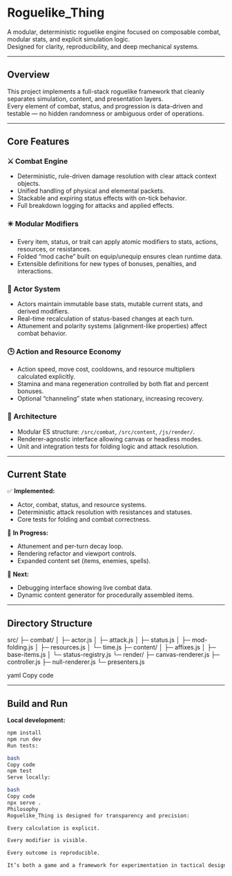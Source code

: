 # Roguelike_Thing

A modular, deterministic roguelike engine focused on composable combat, modular stats, and explicit simulation logic.  
Designed for clarity, reproducibility, and deep mechanical systems.

---

## Overview

This project implements a full-stack roguelike framework that cleanly separates simulation, content, and presentation layers.  
Every element of combat, status, and progression is data-driven and testable — no hidden randomness or ambiguous order of operations.

---

## Core Features

### ⚔️ Combat Engine
- Deterministic, rule-driven damage resolution with clear attack context objects.
- Unified handling of physical and elemental packets.
- Stackable and expiring status effects with on-tick behavior.
- Full breakdown logging for attacks and applied effects.

### ✴️ Modular Modifiers
- Every item, status, or trait can apply atomic modifiers to stats, actions, resources, or resistances.
- Folded “mod cache” built on equip/unequip ensures clean runtime data.
- Extensible definitions for new types of bonuses, penalties, and interactions.

### 🧠 Actor System
- Actors maintain immutable base stats, mutable current stats, and derived modifiers.
- Real-time recalculation of status-based changes at each turn.
- Attunement and polarity systems (alignment-like properties) affect combat behavior.

### 🕒 Action and Resource Economy
- Action speed, move cost, cooldowns, and resource multipliers calculated explicitly.
- Stamina and mana regeneration controlled by both flat and percent bonuses.
- Optional “channeling” state when stationary, increasing recovery.

### 🧩 Architecture
- Modular ES structure: `/src/combat`, `/src/content`, `/js/render/`.
- Renderer-agnostic interface allowing canvas or headless modes.
- Unit and integration tests for folding logic and attack resolution.

---

## Current State

✅ **Implemented:**
- Actor, combat, status, and resource systems.  
- Deterministic attack resolution with resistances and statuses.  
- Core tests for folding and combat correctness.

🚧 **In Progress:**
- Attunement and per-turn decay loop.  
- Rendering refactor and viewport controls.  
- Expanded content set (items, enemies, spells).

🧪 **Next:**
- Debugging interface showing live combat data.  
- Dynamic content generator for procedurally assembled items.  

---

## Directory Structure

src/
├─ combat/
│ ├─ actor.js
│ ├─ attack.js
│ ├─ status.js
│ ├─ mod-folding.js
│ ├─ resources.js
│ └─ time.js
├─ content/
│ ├─ affixes.js
│ ├─ base-items.js
│ └─ status-registry.js
└─ render/
├─ canvas-renderer.js
├─ controller.js
├─ null-renderer.js
└─ presenters.js

yaml
Copy code

---

## Build and Run

**Local development:**
```bash
npm install
npm run dev
Run tests:

bash
Copy code
npm test
Serve locally:

bash
Copy code
npx serve .
Philosophy
Roguelike_Thing is designed for transparency and precision:

Every calculation is explicit.

Every modifier is visible.

Every outcome is reproducible.

It’s both a game and a framework for experimentation in tactical design — a sandbox for deterministic RPG mechanics.

